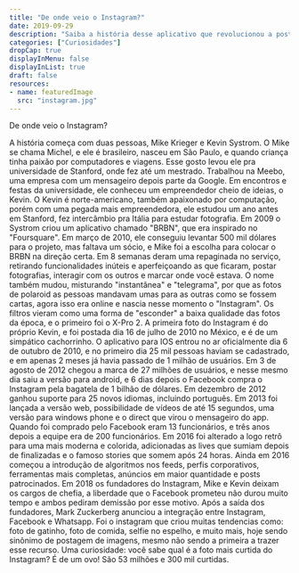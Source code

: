 ```yaml
---
title: "De onde veio o Instagram?"
date: 2019-09-29
description: "Saiba a história desse aplicativo que revolucionou a postagem de fotos no mundo."
categories: ["Curiosidades"]
dropCap: true
displayInMenu: false
displayInList: true
draft: false
resources:
- name: featuredImage
  src: "instagram.jpg"
---
```


De onde veio o Instagram?

A história começa com duas pessoas, Mike Krieger e Kevin Systrom. O Mike se chama Michel, e ele é brasileiro, nasceu em São Paulo, e quando criança tinha paixão por computadores e viagens. Esse gosto levou ele pra universidade de Stanford, onde fez até um mestrado. Trabalhou na Meebo, uma empresa com um mensageiro depois parte da Google. Em encontros e festas da universidade, ele conheceu um empreendedor cheio de ideias, o Kevin. O Kevin é norte-americano, também apaixonado por computação, porém com uma pegada mais empreendedora, ele estudou um ano antes em Stanford, fez intercâmbio pra Itália para estudar fotografia. Em 2009 o Systrom criou um aplicativo chamado "BRBN", que era inspirado no "Foursquare". Em março de 2010, ele conseguiu levantar 500 mil dólares para o projeto, mas faltava um sócio, e Mike foi a escolha para colocar o BRBN na direção certa. Em 8 semanas deram uma repaginada no serviço, retirando funcionalidades inúteis e aperfeiçoando as que ficaram, postar fotografias, interagir com os outros e marcar onde você estava. O nome também mudou, misturando "instantânea" e "telegrama", por que as fotos de polaroid as pessoas mandavam umas para as outras como se fossem cartas, agora isso era online e nascia nesse momento o "Instagram". Os filtros vieram como uma forma de "esconder" a baixa qualidade das fotos da época, e o primeiro foi o X-Pro 2. A primeira foto do Instagram é do próprio Kevin, e foi postada dia 16 de julho de 2010 no México, e é de um simpático cachorrinho. O aplicativo para IOS entrou no ar oficialmente dia 6 de outubro de 2010, e no primeiro dia 25 mil pessoas haviam se cadastrado, e em apenas 2 meses já havia passado de 1 milhão de usuários. Em 3 de agosto de 2012 chegou a marca de 27 milhões de usuários, e nesse mesmo dia saiu a versão para android, e 6 dias depois o Facebook compra o Instagram pela bagatela de 1 bilhão de dólares. Em dezembro de 2012 ganhou suporte para 25 novos idiomas, incluindo português. Em 2013 foi lançada a versão web, possibilidade de vídeos de até 15 segundos, uma versão para windows phone e o direct que virou o mensageiro do app. Quando foi comprado pelo Facebook eram 13 funcionários, e três anos depois a equipe era de 200 funcionários. Em 2016 foi alterado a logo retrô para uma mais moderna e colorida, adicionadas as lives que sumiam depois de finalizadas e o famoso stories que somem após 24 horas. Ainda em 2016 começou a introdução de algoritmos nos feeds, perfis corporativos, ferramentas mais completas, anúncios em maior quantidade e posts patrocinados. Em 2018 os fundadores do Instagram, Mike e Kevin deixam os cargos de chefia, a liberdade que o Facebook prometeu não durou muito tempo e ambos pediram demissão por esse motivo. Após a saída dos fundadores, Mark Zuckerberg anunciou a integração entre Instagram, Facebook e Whatsapp. Foi o instagram que criou muitas tendencias como: foto de gatinho, foto de comida, selfie no espelho, e muito mais, hoje sendo sinônimo de postagem de imagens, mesmo não sendo a primeira a trazer esse recurso. Uma curiosidade: você sabe qual é a foto mais curtida do Instagram? É de um ovo! São 53 milhões e 300 mil curtidas.
